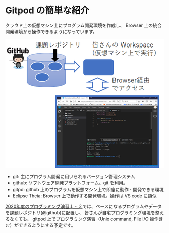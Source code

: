 # Gitpod の簡単な紹介

クラウド上の仮想マシン上にプログラム開発環境を作成し、
Browser 上の統合開発環境から操作できるようになっています。

![overview.png](overview.png)

* git: 主にプログラム開発に用いられるバージョン管理システム
* github: ソフトウェア開発プラットフォーム。git を利用。
* gitpd: github 上のプログラムを仮想マシン上で即座に動作・開発できる環境
* Eclipse Theia: Browser 上で動作する開発環境。操作は VS code に類似

[2020年度のプログラミング演習１・２](https://sites.google.com/view/proenshu1kobeu/)では、ベースになるプログラムやデータを課題レポジトリ(@github)に配置し、
皆さんが自宅プログラミング環境を整えるなくても、
gitpod 上でプログラミング演習（Unix command, File I/O 操作含む）ができるようにする予定です。

